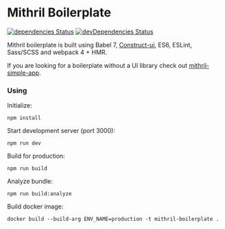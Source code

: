# Mithril Boilerplate
[![dependencies Status](https://david-dm.org/admiralobvious/mithril-boilerplate/status.svg)](https://david-dm.org/admiralobvious/mithril-boilerplate)
[![devDependencies Status](https://david-dm.org/admiralobvious/mithril-boilerplate/dev-status.svg)](https://david-dm.org/admiralobvious/mithril-boilerplate?type=dev)

Mithril boilerplate is built using Babel 7, [Construct-ui](https://vrimar.github.io/construct-ui/#/introduction/getting-started), ES6, ESLint, Sass/SCSS and webpack 4 + HMR.

If you are looking for a boilerplate without a UI library check out [mithril-simple-app](https://github.com/admiralobvious/mithril-simple-app).

### Using

Initialize:
```shell script
npm install
```

Start development server (port 3000):
```shell script
npm run dev
```

Build for production:
```shell script
npm run build
```

Analyze bundle:
```shell script
npm run build:analyze
```

Build docker image:
```shell script
docker build --build-arg ENV_NAME=production -t mithril-boilerplate .
```
